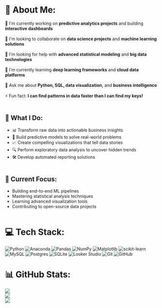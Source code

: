 # 💫 About Me:
🔭 I'm currently working on **predictive analytics projects** and building **interactive dashboards**<br><br>
👯 I'm looking to collaborate on **data science projects** and **machine learning solutions**<br><br>
🤝 I'm looking for help with **advanced statistical modeling** and **big data technologies**<br><br>
🌱 I'm currently learning **deep learning frameworks** and **cloud data platforms**<br><br>
💬 Ask me about **Python, SQL, data visualization,** and **business intelligence**<br><br>
⚡ Fun fact: **I can find patterns in data faster than I can find my keys!**<br><br>
## 🚀 What I Do:<br>
- 📊 Transform raw data into actionable business insights<br>
- 🤖 Build predictive models to solve real-world problems  <br>
-  📈 Create compelling visualizations that tell data stories<br>
- 🔍 Perform exploratory data analysis to uncover hidden trends<br>
-  🛠️ Develop automated reporting solutions<br><br>
## 🎯 Current Focus:<br>
- Building end-to-end ML pipelines<br>
- Mastering statistical analysis techniques<br>
- Learning advanced visualization tools<br>
- Contributing to open-source data projects<br><br>

# 💻 Tech Stack:
![Python](https://img.shields.io/badge/python-3670A0?style=plastic\&logo=python\&logoColor=ffdd54) ![Anaconda](https://img.shields.io/badge/Anaconda-%2344A833.svg?style=plastic\&logo=anaconda\&logoColor=white) ![Pandas](https://img.shields.io/badge/pandas-%23150458.svg?style=plastic\&logo=pandas\&logoColor=white) ![NumPy](https://img.shields.io/badge/numpy-%23013243.svg?style=plastic\&logo=numpy\&logoColor=white) ![Matplotlib](https://img.shields.io/badge/Matplotlib-%23ffffff.svg?style=plastic\&logo=Matplotlib\&logoColor=black) ![scikit-learn](https://img.shields.io/badge/scikit--learn-%23F7931E.svg?style=plastic\&logo=scikit-learn\&logoColor=white) ![MySQL](https://img.shields.io/badge/mysql-4479A1.svg?style=plastic\&logo=mysql\&logoColor=white) ![Postgres](https://img.shields.io/badge/postgres-%23316192.svg?style=plastic\&logo=postgresql\&logoColor=white) ![SQLite](https://img.shields.io/badge/sqlite-%2307405e.svg?style=plastic\&logo=sqlite\&logoColor=white) ![Looker Studio](https://img.shields.io/badge/Looker%20Studio-%234285F4.svg?style=plastic\&logo=data-studio\&logoColor=white) ![Git](https://img.shields.io/badge/git-%23F05033.svg?style=plastic\&logo=git\&logoColor=white) ![GitHub](https://img.shields.io/badge/github-%23121011.svg?style=plastic\&logo=github\&logoColor=white) 
# 📊 GitHub Stats:
![](https://github-readme-stats.vercel.app/api?username=marifr25&theme=dark&hide_border=false&include_all_commits=true&count_private=true)<br/>
![](https://nirzak-streak-stats.vercel.app/?user=marifr25&theme=dark&hide_border=false)<br/>
![](https://github-readme-stats.vercel.app/api/top-langs/?username=marifr25&theme=dark&hide_border=false&include_all_commits=true&count_private=true&layout=compact)

<!-- Proudly created with GPRM ( https://gprm.itsvg.in ) -->
